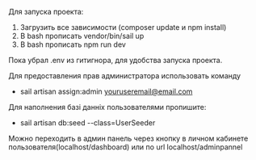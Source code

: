 Для запуска проекта:
1) Загрузить все зависимости (composer update и npm install)
2) В bash прописать vendor/bin/sail up
3) В bash прописать npm run dev

Пока убрал .env из гитигнора, для удобства запуска проекта. 

Для предоставления прав администратора использовать команду
- sail artisan assign:admin <youruseremail@email.com>

Для наполнения базі данніх пользователями пропишите:
  - sail artisan db:seed --class=UserSeeder


Можно переходить в админ панель через кнопку  в личном кабинете пользователя(localhost/dashboard) или по url localhost/adminpannel


